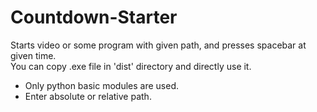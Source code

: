 # Countdown-Starter
Starts video or some program with given path, and presses spacebar at given time.<br>
You can copy .exe file in 'dist' directory and directly use it.

* Only python basic modules are used.
* Enter absolute or relative path.
